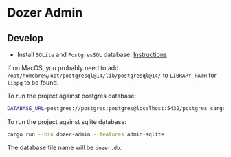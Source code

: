 # Dozer Admin

## Develop

- Install `SQLite` and `PostgresSQL` database. [Instructions](https://github.com/diesel-rs/diesel/blob/master/guide_drafts/backend_installation.md)

If on MacOS, you probably need to add `/opt/homebrew/opt/postgresql@14/lib/postgresql@14/` to `LIBRARY_PATH` for `libpq` to be found.

To run the project against postgres database:

```bash
DATABASE_URL=postgres://postgres:postgres@localhost:5432/postgres cargo run --bin dozer-admin
```

To run the project against sqlite database:

```bash
cargo run --bin dozer-admin --features admin-sqlite
```

The database file name will be `dozer.db`.
